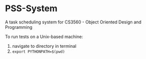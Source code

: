 # PSS-System
A task scheduling system for CS3560 - Object Oriented Design and Programming

To run tests on a Unix-based machine:

1. navigate to directory in terminal
2. ```export PYTHONPATH=$(pwd)```

